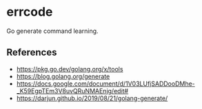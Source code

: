 # errcode

Go generate command learning.

## References

- https://pkg.go.dev/golang.org/x/tools
- https://blog.golang.org/generate
- https://docs.google.com/document/d/1V03LUfjSADDooDMhe-_K59EgpTEm3V8uvQRuNMAEnjg/edit#
- https://darjun.github.io/2019/08/21/golang-generate/